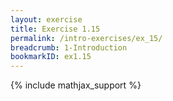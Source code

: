 ```yaml
---
layout: exercise
title: Exercise 1.15
permalink: /intro-exercises/ex_15/
breadcrumb: 1-Introduction
bookmarkID: ex1.15
---
```


{% include mathjax_support %}
